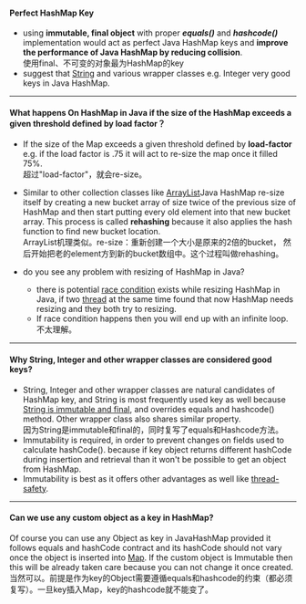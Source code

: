 #### Perfect HashMap Key
- using **immutable, final object** with proper **_equals()_** and **_hashcode()_** implementation would act as perfect Java HashMap keys and **improve the performance of Java HashMap by reducing collision**.\
使用final、不可变的对象最为HashMap的key
- suggest that [String](http://javarevisited.blogspot.sg/2011/07/string-vs-stringbuffer-vs-stringbuilder.html) and various wrapper classes e.g. Integer very good keys in Java HashMap.
***
#### What happens On HashMap in Java if the size of the HashMap exceeds a given threshold defined by load factor？
- If the size of the Map exceeds a given threshold defined by **load-factor** e.g. if the load factor is .75 it will act to re-size the map once it filled 75%.\
超过"load-factor"，就会re-size。
- Similar to other collection classes like [ArrayList](http://javarevisited.blogspot.sg/2011/05/example-of-arraylist-in-java-tutorial.html)Java HashMap re-size itself by creating a new bucket array of size twice of the previous size of HashMap and then start putting every old element into that new bucket array. This process is called **rehashing** because it also applies the hash function to find new bucket location.\
ArrayList机理类似。re-size：重新创建一个大小是原来的2倍的bucket， 然后开始把老的element方到新的bucket数组中。这个过程叫做rehashing。
- do you see any problem with resizing of HashMap in Java?

    - there is potential [race condition](http://javarevisited.blogspot.sg/2012/02/what-is-race-condition-in.html) exists while resizing HashMap in Java, if two [thread](http://javarevisited.blogspot.sg/2011/02/how-to-implement-thread-in-java.html) at the same time found that now HashMap needs resizing and they both try to resizing.
    - If race condition happens then you will end up with an infinite loop. 不太理解。
***
#### Why String, Integer and other wrapper classes are considered good keys?
- String, Integer and other wrapper classes are natural candidates of HashMap key, and String is most frequently used key as well because  [String is immutable and final](http://javarevisited.blogspot.sg/2010/10/why-string-is-immutable-in-java.html), and overrides equals and hashcode() method. Other wrapper class also shares similar property.\
因为String是immutable和final的，同时复写了equals和Hashcode方法。
- Immutability is required, in order to prevent changes on fields used to calculate hashCode(). because if key object returns different hashCode during insertion and retrieval than it won't be possible to get an object from HashMap.
- Immutability is best as it offers other advantages as well like [thread-safety](http://javarevisited.blogspot.sg/2012/01/how-to-write-thread-safe-code-in-java.html).
***
#### Can we use any custom object as a key in HashMap?
Of course you can use any Object as key in JavaHashMap provided it follows equals and hashCode contract and its hashCode should not vary once the object is inserted into  [Map](http://javarevisited.blogspot.sg/2011/12/how-to-traverse-or-loop-hashmap-in-java.html). If the custom object is Immutable then this will be already taken care because you can not change it once created.\
当然可以。前提是作为key的Object需要遵循equals和hashcode的约束（都必须复写）。一旦key插入Map，key的hashcode就不能变了。


